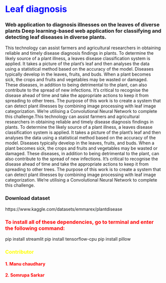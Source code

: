 <h1 style="color:blue;"> Leaf diagnosis </h1>
<h3>Web application to diagnosis illnesses on the leaves of diverse plants Deep learning-based web application for classifying and detecting leaf diseases in diverse plants.</h3>
This technology can assist farmers and agricultural researchers in obtaining reliable and timely disease diagnosis findings in plants. To determine the likely source of a plant illness, a leaves disease classification system is applied. It takes a picture of the plant’s leaf and then analyses the data using a statistical method based on the accuracy of the model. Diseases typically develop in the leaves, fruits, and buds. When a plant becomes sick, the crops and fruits and vegetables may be wasted or damaged. These diseases, in addition to being detrimental to the plant, can also contribute to the spread of new infections. It’s critical to recognise the disease ahead of time and take the appropriate actions to keep it from spreading to other trees. The purpose of this work is to create a system that can detect plant illnesses by combining image processing with leaf image categorization. We’re utilising a Convolutional Neural Network to complete this challenge.This technology can assist farmers and agricultural researchers in obtaining reliable and timely disease diagnosis findings in plants. To determine the likely source of a plant illness, a leaves disease classification system is applied. It takes a picture of the plant’s leaf and then analyses the data using a statistical method based on the accuracy of the model. Diseases typically develop in the leaves, fruits, and buds. When a plant becomes sick, the crops and fruits and vegetables may be wasted or damaged. These diseases, in addition to being detrimental to the plant, can also contribute to the spread of new infections. It’s critical to recognise the disease ahead of time and take the appropriate actions to keep it from spreading to other trees. The purpose of this work is to create a system that can detect plant illnesses by combining image processing with leaf image categorization. We’re utilising a Convolutional Neural Network to complete this challenge.

<h3>Download dataset</h3>
https://www.kaggle.com/datasets/emmarex/plantdisease

<h3 style="color:red;">To install all of these dependencies, go to terminal and enter the following command:</h3>
pip install streamlit
pip install tensorflow-cpu
pip install pillow

<h3 style="color:Yellow;">Contributor</h3>
<h4 style="color:red;">1. Manu chaudhary</h4>
<h4 style="color:red;">2. Somrupa Sarkar</h4>
